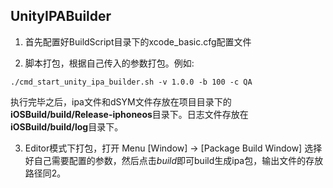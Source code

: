 ## UnityIPABuilder

1. 首先配置好BuildScript目录下的xcode_basic.cfg配置文件

2. 脚本打包，根据自己传入的参数打包。例如:

```
./cmd_start_unity_ipa_builder.sh -v 1.0.0 -b 100 -c QA

```
执行完毕之后，ipa文件和dSYM文件存放在项目目录下的 **iOSBuild/build/Release-iphoneos**目录下。日志文件存放在**iOSBuild/build/log**目录下。

3. Editor模式下打包，打开 Menu [Window] -> [Package Build Window] 选择好自己需要配置的参数，然后点击*build*即可build生成ipa包，输出文件的存放路径同2。